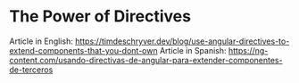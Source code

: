 # The Power of Directives

Article in English: https://timdeschryver.dev/blog/use-angular-directives-to-extend-components-that-you-dont-own
Article in Spanish: https://ng-content.com/usando-directivas-de-angular-para-extender-componentes-de-terceros
